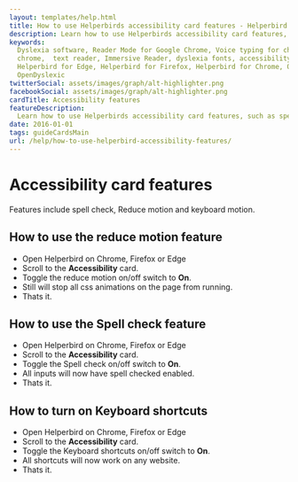 ```yaml
---
layout: templates/help.html
title: How to use Helperbirds accessibility card features - Helperbird
description: Learn how to use Helperbirds accessibility card features, such as spell check, Reduce motion and keyboard motion.
keywords:
  Dyslexia software, Reader Mode for Google Chrome, Voice typing for chrome, Text to speech for
  chrome,  text reader, Immersive Reader, dyslexia fonts, accessibility software, dyslexia software,
  Helperbird for Edge, Helperbird for Firefox, Helperbird for Chrome, Opendyslexic for Chrome,
  OpenDyslexic
twitterSocial: assets/images/graph/alt-highlighter.png
facebookSocial: assets/images/graph/alt-highlighter.png
cardTitle: Accessibility features
featureDescription:
  Learn how to use Helperbirds accessibility card features, such as spell check, Reduce motion and keyboard motion.
date: 2016-01-01
tags: guideCardsMain
url: /help/how-to-use-helperbird-accessibility-features/
---
```


# Accessibility card features

Features include spell check, Reduce motion and keyboard motion.


## How to use the reduce motion feature

- Open Helperbird on Chrome, Firefox or Edge
- Scroll to the **Accessibility** card.
- Toggle the reduce motion on/off switch to **On**.
- Still will stop all css animations on the page from running.
- Thats it.


## How to use the Spell check feature

- Open Helperbird on Chrome, Firefox or Edge
- Scroll to the **Accessibility** card.
- Toggle the Spell check on/off switch to **On**.
- All inputs will now have spell checked enabled.
- Thats it.



## How to turn on Keyboard shortcuts

- Open Helperbird on Chrome, Firefox or Edge
- Scroll to the **Accessibility** card.
- Toggle the Keyboard shortcuts on/off switch to **On**.
- All shortcuts will now work on any website.
- Thats it.